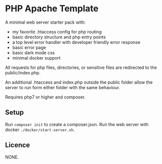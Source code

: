 # PHP Apache Template
A minimal web server starter pack with:
 - my favorite .htaccess config for php routing
 - basic directory structure and php entry points
 - a top level error handler with developer friendly error response 
 - basic error page 
 - basic dark mode css
 - minimal docker support

All requests for php files, directories, or sensitive files
are redirected to the public/index.php.

An additional .htaccess and index.php outside the public folder allow the server to run form either folder
with the same behaviour.

Requires php7 or higher and composer.

## Setup
Run `composer init` to create a composer.json.
Run the web server with docker `./docker/start-server.sh`.

## Licence
NONE.
